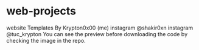 # web-projects
website Templates By Krypton0x00 (me)
instagram @shakir0xn 
instagram @tuc_krypton
You can see the preview before downloading the code by checking the image in the repo.

